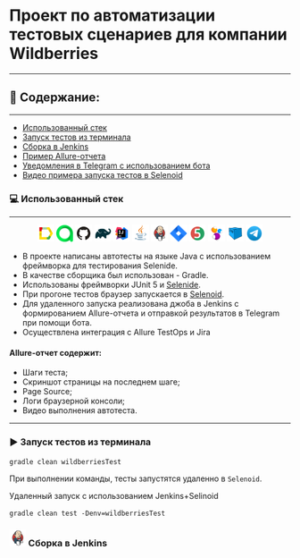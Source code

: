 # Проект по автоматизации тестовых сценариев для компании __Wildberries__
___
## :notebook: Содержание:

___
- [Использованный стек](#computer-использованный-стек)
- [Запуск тестов из терминала](#arrow_forward-запуск-тестов-из-терминала)
- [Сборка в Jenkins](#Сборка-в-Jenkins)
- [Пример Allure-отчета]()
- [Уведомления в Telegram с использованием бота]()  
- [Видео примера запуска тестов в Selenoid]()

### :computer: Использованный стек
___
<p align="center">
<img src="media/logo/Allure_Report.svg" width="30" height="30" title="Allure_Report">
<img src="media/logo/AllureTestOps.svg" width="30" height="30" title="AllureTestOps">
<img src="media/logo/GitHub.svg" width="30" height="30" title="GitHub">
<img src="media/logo/Gradle.svg" width="30" height="30" title="Gradle">
<img src="media/logo/Intelij_IDEA.svg" width="30" height="30" title="Intelij_IDEA">
<img src="media/logo/Java.svg" width="30" height="30" title="Java">
<img src="media/logo/Jenkins.svg" width="30" height="30" title="Jenkins">
<img src="media/logo/jira.svg" width="30" height="30" title="jira">
<img src="media/logo/JUnit5.svg" width="30" height="30" title="JUnit5">
<img src="media/logo/Selenide.svg" width="30" height="30" title="Selenide">
<img src="media/logo/Selenoid.svg" width="30" height="30" title="Selenoid">
<img src="media/logo/telegram.svg" width="30" height="30" title="telegram">
</p>

- В проекте написаны автотесты  на языке Java с использованием фреймворка для тестирования Selenide.
- В качестве сборщика был использован - Gradle.
- Использованы фреймворки JUnit 5 и [Selenide](https://selenide.org).
- При прогоне тестов браузер запускается в [Selenoid](https://aerokube.com/selenoid/).
- Для удаленного запуска реализована джоба в Jenkins с формированием Allure-отчета и отправкой результатов в Telegram при помощи бота.
- Осуществлена интеграция с Allure TestOps и Jira

#### Allure-отчет содержит:

- Шаги теста;
- Скриншот страницы на последнем шаге;
- Page Source;
- Логи браузерной консоли;
- Видео выполнения автотеста.

___

### :arrow_forward: Запуск тестов из терминала

```
gradle clean wildberriesTest
```

При выполнении команды, тесты запустятся удаленно в <code>Selenoid</code>.

Удаленный запуск с использованием Jenkins+Selinoid

```
gradle clean test -Denv=wildberriesTest
```

### <img src="media/logo/Jenkins.svg" width="30" height="30" title="Jenkins"> Сборка в Jenkins
